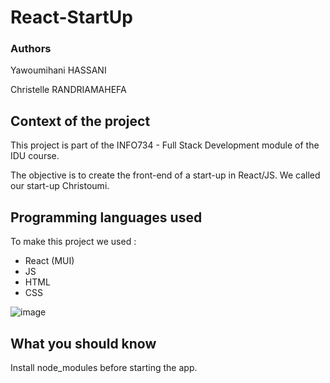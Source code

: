# React-StartUp
### Authors
Yawoumihani HASSANI

Christelle RANDRIAMAHEFA 

## Context of the project

This project is part of the INFO734 - Full Stack Development module of the IDU course.

The objective is to create the front-end of a start-up in React/JS.
We called our start-up Christoumi.


## Programming languages used

To make this project we used :
- React (MUI)
- JS
- HTML
- CSS

![image](https://user-images.githubusercontent.com/72503019/151680976-02467a69-404e-41d3-83a6-3ace32417198.png)

## What you should know

Install node_modules before starting the app.
